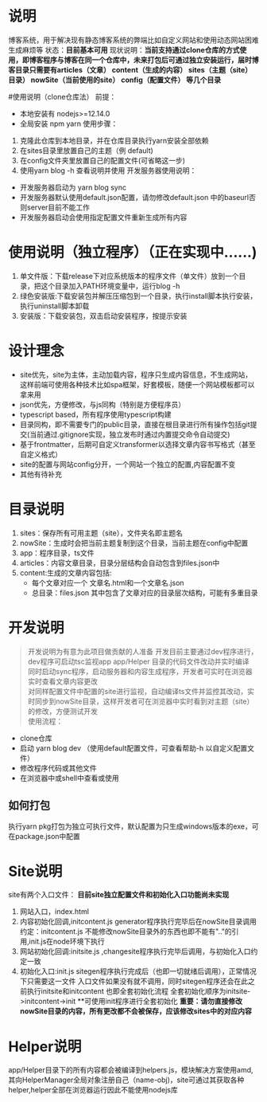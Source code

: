 # 说明
博客系统，用于解决现有静态博客系统的弊端比如自定义网站和使用动态网站困难生成麻烦等
状态：**目前基本可用**
现状说明：**当前支持通过clone仓库的方式使用，即博客程序与博客在同一个仓库中，未来打包后可通过独立安装运行，届时博客目录只需要有articles（文章） content（生成的内容） sites（主题（site）目录） nowSite（当前使用的site） config（配置文件） 等几个目录**

#使用说明（clone仓库法）
前提：
* 本地安装有 nodejs>=12.14.0
* 全局安装 npm yarn
使用步骤：
1. 克隆此仓库到本地目录，并在仓库目录执行yarn安装全部依赖
2. 在sites目录里放置自己的主题（例 default)
3. 在config文件夹里放置自己的配置文件(可省略这一步)
4. 使用yarn blog -h 查看说明并使用
开发服务器使用说明：
* 开发服务器启动为 yarn blog sync
* 开发服务器默认使用default.json配置，请勿修改default.json 中的baseurl否则server目前不能工作
* 开发服务器启动会使用指定配置文件重新生成所有内容

# 使用说明（独立程序）（正在实现中......)
1. 单文件版：下载release下对应系统版本的程序文件（单文件）放到一个目录，把这个目录加入PATH环境变量中，运行blog -h
2. 绿色安装版:下载安装包并解压压缩包到一个目录，执行install脚本执行安装，执行uninstall脚本卸载
3. 安装版：下载安装包，双击启动安装程序，按提示安装

# 设计理念
* site优先，site为主体，主动加载内容，程序只生成内容信息，不生成网站，这样前端可使用各种技术比如spa框架，好套模板，随便一个网站模板都可以拿来用
* json优先，方便修改，与js同构（特别是方便程序员）
* typescript based，所有程序使用typescript构建
* 目录同构，即不需要专门的public目录，直接在根目录进行所有操作包括git提交(当前通过.gitignore实现，独立发布时通过内置提交命令自动提交)
* 基于frontmatter，后期可自定义transformer以选择文章内容书写格式（甚至自定义格式）
* site的配置与网站config分开，一个网站一个独立的配置,内容配置不变
* 其他有待补充

# 目录说明
1. sites：保存所有可用主题（site），文件夹名即主题名
2. nowSite：生成时会把当前主题复制到这个目录，当前主题在config中配置
3. app：程序目录，ts文件
4. articles：内容文章目录，目录分层结构会自动包含到files.json中
5. content:生成的文章内容包括:
   * 每个文章对应一个 文章名.html和一个文章名.json
   * 总目录：files.json 其中包含了文章对应的目录层次结构，可能有多重目录

# 开发说明
> 开发说明为有意为此项目做贡献的人准备
开发目前主要通过dev程序进行，dev程序可启动tsc监视app app/Helper 目录的代码文件改动并实时编译  
同时启动sync程序，启动服务器和内容生成程序，开发者可实时在浏览器实时查看文章内容更改  
对同样配置文件中配置的site进行监视，自动编译ts文件并监控其改动，实时同步到nowSite目录，这样开发者可在浏览器中实时看到对主题（site）的修改，方便测试开发  
使用流程：
* clone仓库
* 启动 yarn blog dev    （使用default配置文件，可查看帮助-h 以自定义配置文件）
* 修改程序代码或其他文件
* 在浏览器中或shell中查看或使用
## 如何打包
执行yarn pkg打包为独立可执行文件，默认配置为只生成windows版本的exe，可在package.json中配置

# Site说明
site有两个入口文件：
**目前site独立配置文件和初始化入口功能尚未实现**
1. 网站入口，index.html
2. 内容初始化回调,initcontent.js generator程序执行完毕后在nowSite目录调用  
   约定：initcontent.js 不能修改nowSite目录外的东西也即不能有".."的引用,init.js在node环境下执行
3. 网站初始化回调:initsite.js ,changesite程序执行完毕后调用，与初始化入口约定一致
4. 初始化入口:init.js sitegen程序执行完成后（也即一切就绪后调用），正常情况下只需要这一文件
入口文件如果没有就不调用，同时sitegen程序还会在此之前执行initsite和initcontent 也即全套初始化流程
全套初始化顺序为initsite->initcontent->init
**可使用init程序进行全套初始化
**重要：请勿直接修改nowSite目录的内容，所有更改都不会被保存，应该修改sites中的对应内容**



# Helper说明
app/Helper目录下的所有内容都会被编译到helpers.js，模块解决方案使用amd,其向HelperManager全局对象注册自己（name-obj)，site可通过其获取各种helper,helper全部在浏览器运行因此不能使用nodejs库


